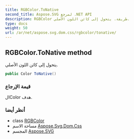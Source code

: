```yaml
---
title: RGBColor.ToNative
second_title: Aspose.SVG لمرجع .NET API
description: RGBColor طريقة. يتحول إلى كائن اللون الأصلي.
type: docs
weight: 50
url: /ar/net/aspose.svg.dom.css/rgbcolor/tonative/
---
```

## RGBColor.ToNative method

يتحول إلى كائن اللون الأصلي.

```csharp
public Color ToNative()
```

### قيمة الإرجاع

الColor هدف.

### أنظر أيضا

* class [RGBColor](../)
* مساحة الاسم [Aspose.Svg.Dom.Css](../../rgbcolor/)
* المجسم [Aspose.SVG](../../../)


